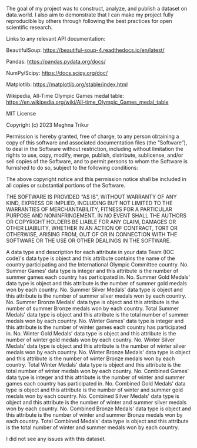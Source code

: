 The goal of my project was to construct, analyze, and publish a dataset on data.world. I also aim to demonstrate that I can make my project fully reproducible by others through following the best practices for open scientific research.


Links to any relevant API documentation: 

BeautifulSoup: https://beautiful-soup-4.readthedocs.io/en/latest/

Pandas: https://pandas.pydata.org/docs/

NumPy/Scipy: https://docs.scipy.org/doc/

Matplotlib: https://matplotlib.org/stable/index.html

Wikipedia, All-Time Olympic Games medal table: https://en.wikipedia.org/wiki/All-time_Olympic_Games_medal_table


MIT License

Copyright (c) 2023 Meghna Trikur

Permission is hereby granted, free of charge, to any person obtaining a copy of this software and associated documentation files (the “Software”), to deal in the Software without restriction, including without limitation the rights to use, copy, modify, merge, publish, distribute, sublicense, and/or sell copies of the Software, and to permit persons to whom the Software is furnished to do so, subject to the following conditions:

The above copyright notice and this permission notice shall be included in all copies or substantial portions of the Software.

THE SOFTWARE IS PROVIDED “AS IS”, WITHOUT WARRANTY OF ANY KIND, EXPRESS OR IMPLIED, INCLUDING BUT NOT LIMITED TO THE WARRANTIES OF MERCHANTABILITY, FITNESS FOR A PARTICULAR PURPOSE AND NONINFRINGEMENT. IN NO EVENT SHALL THE AUTHORS OR COPYRIGHT HOLDERS BE LIABLE FOR ANY CLAIM, DAMAGES OR OTHER LIABILITY, WHETHER IN AN ACTION OF CONTRACT, TORT OR OTHERWISE, ARISING FROM, OUT OF OR IN CONNECTION WITH THE SOFTWARE OR THE USE OR OTHER DEALINGS IN THE SOFTWARE.




A data type and description for each attribute in your data
  Team (IOC code)'s data type is object and this attribute contains the name of the country participating and the International Olympic Committee country.
  No. Summer Games' data type is integer and this attribute is the number of summer games each country has participated in.
  No. Summer Gold Medals' data type is object and this attribute is the number of summer gold medals won by each country. 
   No. Summer Silver Medals' data type is object and this attribute is the number of summer silver medals won by each country.
  No. Summer Bronze Medals' data type is object and this attribute is the number of summer Bronze medals won by each country.
  Total Summer Medals' data type is object and this attribute is the total number of summer medals won by each country.
  No. Winter Games' data type is integer and this attribute is the number of winter games each country has participated in.
  No. Winter Gold Medals' data type is object and this attribute is the number of winter gold medals won by each country. 
   No. Winter Silver Medals' data type is object and this attribute is the number of winter silver medals won by each country.
  No. Winter Bronze Medals' data type is object and this attribute is the number of winter Bronze medals won by each country.
  Total Winter Medals' data type is object and this attribute is the total number of winter medals won by each country.
  No. Combined Games' data type is integer and this attribute is the number of winter and summer games each country has participated in.
  No. Combined Gold Medals' data type is object and this attribute is the number of winter and summer gold medals won by each country. 
   No. Combined Silver Medals' data type is object and this attribute is the number of winter and summer silver medals won by each country.
  No. Combined Bronze Medals' data type is object and this attribute is the number of winter and summer Bronze medals won by each country.
  Total Combined Medals' data type is object and this attribute is the total number of winter and summer medals won by each country.


I did not see any issues with this dataset. 

<!---
meghtrik/meghtrik is a ✨ special ✨ repository because its `README.md` (this file) appears on your GitHub profile.
You can click the Preview link to take a look at your changes.
--->
